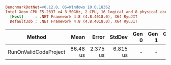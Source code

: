 ``` ini

BenchmarkDotNet=v0.12.0, OS=Windows 10.0.18362
Intel Xeon CPU E5-2637 v4 3.50GHz, 2 CPU, 16 logical and 8 physical cores
  [Host]     : .NET Framework 4.8 (4.8.4018.0), X64 RyuJIT
  DefaultJob : .NET Framework 4.8 (4.8.4018.0), X64 RyuJIT


```
|                Method |     Mean |    Error |   StdDev | Gen 0 | Gen 1 | Gen 2 | Allocated |
|---------------------- |---------:|---------:|---------:|------:|------:|------:|----------:|
| RunOnValidCodeProject | 86.48 us | 2.375 us | 6.815 us |     - |     - |     - |         - |
